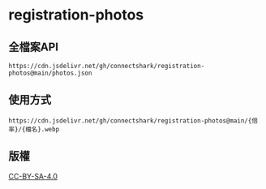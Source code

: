 # registration-photos


## 全檔案API

```
https://cdn.jsdelivr.net/gh/connectshark/registration-photos@main/photos.json
```
## 使用方式
```
https://cdn.jsdelivr.net/gh/connectshark/registration-photos@main/{倍率}/{檔名}.webp
```
## 版權
[CC-BY-SA-4.0](/license)